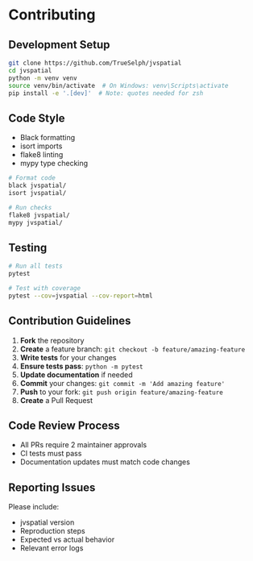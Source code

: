 # Contributing

## Development Setup
```bash
git clone https://github.com/TrueSelph/jvspatial
cd jvspatial
python -m venv venv
source venv/bin/activate  # On Windows: venv\Scripts\activate
pip install -e '.[dev]'  # Note: quotes needed for zsh
```

## Code Style
- Black formatting
- isort imports
- flake8 linting
- mypy type checking

```bash
# Format code
black jvspatial/
isort jvspatial/

# Run checks
flake8 jvspatial/
mypy jvspatial/
```

## Testing
```bash
# Run all tests
pytest

# Test with coverage
pytest --cov=jvspatial --cov-report=html
```

## Contribution Guidelines

1. **Fork** the repository
2. **Create** a feature branch: `git checkout -b feature/amazing-feature`
3. **Write tests** for your changes
4. **Ensure tests pass**: `python -m pytest`
5. **Update documentation** if needed
6. **Commit** your changes: `git commit -m 'Add amazing feature'`
7. **Push** to your fork: `git push origin feature/amazing-feature`
8. **Create** a Pull Request

## Code Review Process

- All PRs require 2 maintainer approvals
- CI tests must pass
- Documentation updates must match code changes

## Reporting Issues

Please include:
- jvspatial version
- Reproduction steps
- Expected vs actual behavior
- Relevant error logs